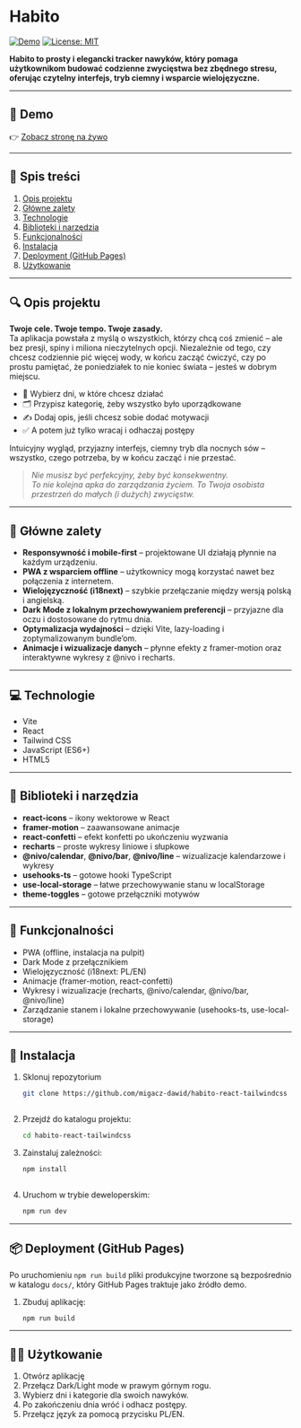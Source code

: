 # Habito

[![Demo](https://img.shields.io/badge/demo-live-brightgreen)](https://migacz-dawid.github.io/habito-react-tailwindcss/) [![License: MIT](https://img.shields.io/badge/license-MIT-yellow.svg)](LICENSE)

**Habito to prosty i elegancki tracker nawyków, który pomaga użytkownikom budować codzienne zwycięstwa bez zbędnego stresu, oferując czytelny interfejs, tryb ciemny i wsparcie wielojęzyczne.**

---

## 🔗 Demo  
👉 [Zobacz stronę na żywo](https://migacz-dawid.github.io/habito-react-tailwindcss/)  

---

## 📑 Spis treści
1. [Opis projektu](#description)  
2. [Główne zalety](#advantages)  
4. [Technologie](#technologies)  
5. [Biblioteki i narzędzia](#libraries)
6. [Funkcjonalności](#functionalities)
7. [Instalacja](#instalation)
8. [Deployment (GitHub Pages)](#deployment) 
9. [Użytkowanie](#use)  

---
## <a name="description"></a>🔍 Opis projektu
**Twoje cele. Twoje tempo. Twoje zasady.**  
Ta aplikacja powstała z myślą o wszystkich, którzy chcą coś zmienić – ale bez presji, spiny i miliona nieczytelnych opcji. Niezależnie od tego, czy chcesz codziennie pić więcej wody, w końcu zacząć ćwiczyć, czy po prostu pamiętać, że poniedziałek to nie koniec świata – jesteś w dobrym miejscu.

- 📅 Wybierz dni, w które chcesz działać  
- 🗂️ Przypisz kategorię, żeby wszystko było uporządkowane  
- ✍️ Dodaj opis, jeśli chcesz sobie dodać motywacji  
- ✅ A potem już tylko wracaj i odhaczaj postępy  

Intuicyjny wygląd, przyjazny interfejs, ciemny tryb dla nocnych sów – wszystko, czego potrzeba, by w końcu zacząć i nie przestać.  
> *Nie musisz być perfekcyjny, żeby być konsekwentny.*  
> *To nie kolejna apka do zarządzania życiem. To Twoja osobista przestrzeń do małych (i dużych) zwycięstw.*

---

## <a name="advantages"></a>💼 Główne zalety
- **Responsywność i mobile-first** – projektowane UI działają płynnie na każdym urządzeniu.  
- **PWA z wsparciem offline** – użytkownicy mogą korzystać nawet bez połączenia z internetem.  
- **Wielojęzyczność (i18next)** – szybkie przełączanie między wersją polską i angielską.  
- **Dark Mode z lokalnym przechowywaniem preferencji** – przyjazne dla oczu i dostosowane do rytmu dnia.  
- **Optymalizacja wydajności** – dzięki Vite, lazy-loading i zoptymalizowanym bundle’om.  
- **Animacje i wizualizacje danych** – płynne efekty z framer-motion oraz interaktywne wykresy z @nivo i recharts.  

---


## <a name="technologies"></a>💻 Technologie
- Vite  
- React  
- Tailwind CSS  
- JavaScript (ES6+)  
- HTML5  

---

## <a name="libraries"></a>🔧 Biblioteki i narzędzia
- **react-icons** – ikony wektorowe w React  
- **framer-motion** – zaawansowane animacje  
- **react-confetti** – efekt konfetti po ukończeniu wyzwania  
- **recharts** – proste wykresy liniowe i słupkowe  
- **@nivo/calendar**, **@nivo/bar**, **@nivo/line** – wizualizacje kalendarzowe i wykresy  
- **usehooks-ts** – gotowe hooki TypeScript  
- **use-local-storage** – łatwe przechowywanie stanu w localStorage  
- **theme-toggles** – gotowe przełączniki motywów  

---

## <a name="functionalities"></a>🌟 Funkcjonalności
- PWA (offline, instalacja na pulpit)  
- Dark Mode z przełącznikiem  
- Wielojęzyczność (i18next: PL/EN)  
- Animacje (framer-motion, react-confetti)  
- Wykresy i wizualizacje (recharts, @nivo/calendar, @nivo/bar, @nivo/line)  
- Zarządzanie stanem i lokalne przechowywanie (usehooks-ts, use-local-storage)  


---
## <a name="instalation"></a>🚀 Instalacja
1. Sklonuj repozytorium  
   ```bash
   git clone https://github.com/migacz-dawid/habito-react-tailwindcss
  
2. Przejdź do katalogu projektu: 
   ```bash
   cd habito-react-tailwindcss

3. Zainstaluj zależności:  
   ```bash
   npm install
  
4. Uruchom w trybie deweloperskim: 
   ```bash
   npm run dev

---

## <a name="deployment"></a>📦 Deployment (GitHub Pages)
Po uruchomieniu `npm run build` pliki produkcyjne tworzone są bezpośrednio w katalogu `docs/`, który GitHub Pages traktuje jako źródło demo.

1. Zbuduj aplikację:
   ```bash
   npm run build

---

## <a name="use"></a>🧑‍💻 Użytkowanie
1. Otwórz aplikację  
2. Przełącz Dark/Light mode w prawym górnym rogu.  
3. Wybierz dni i kategorie dla swoich nawyków.  
4. Po zakończeniu dnia wróć i odhacz postępy.  
5. Przełącz język za pomocą przycisku PL/EN.  
